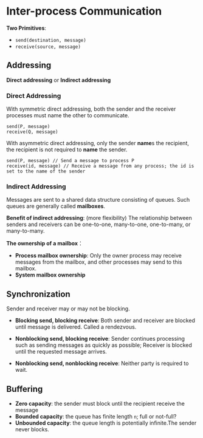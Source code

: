 # Inter-process Communication

**Two Primitives**:

* `send(destination, message)`
* `receive(source, message)`

## Addressing

**Direct addressing** or **Indirect addressing**

### Direct Addressing

With symmetric direct addressing, both the sender and the receiver processes must name the other to communicate.

```pseudocode
send(P, message)
receive(Q, message)
```

With asymmetric direct addressing, only the sender **name**s the recipient, the recipient is not required to **name** the sender.

```pseudocode
send(P, message) // Send a message to process P
receive(id, message) // Receive a message from any process; the id is set to the name of the sender
```

### Indirect Addressing

Messages are sent to a shared data structure consisting of queues. Such queues are generally called **mailboxes**.

**Benefit of indirect addressing**: (more flexibility) The relationship between senders and receivers can be one-to-one, many-to-one, one-to-many, or many-to-many.

**The ownership of a mailbox**：

* **Process mailbox ownership**: Only the owner process may receive messages from the mailbox, and other processes may send to this mailbox.
* **System mailbox ownership**

## Synchronization

Sender and receiver may or may not be blocking.

* **Blocking send, blocking receive**: Both sender and receiver are blocked until message is delivered. Called a rendezvous.

* **Nonblocking send, blocking receive**: Sender continues processing such as sending messages as quickly as possible; Receiver is blocked until the requested message arrives.

* **Nonblocking send, nonblocking receive**: Neither party is required to wait.

## Buffering

- **Zero capacity**: the sender must block until the recipient receive the message
- **Bounded capacity**: the queue has finite length `n`; full or not-full?
- **Unbounded capacity**: the queue length is potentially infinite.The sender never blocks.
